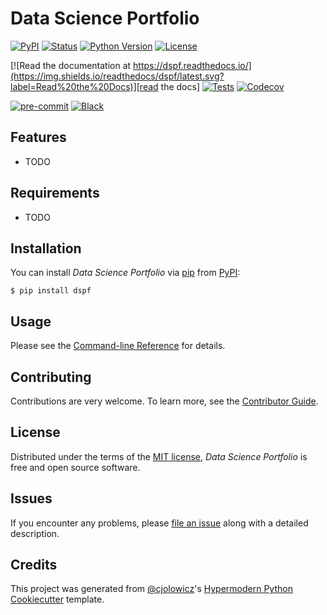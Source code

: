 # Data Science Portfolio

[![PyPI](https://img.shields.io/pypi/v/dspf.svg)][pypi_]
[![Status](https://img.shields.io/pypi/status/dspf.svg)][status]
[![Python Version](https://img.shields.io/pypi/pyversions/dspf)][python version]
[![License](https://img.shields.io/pypi/l/dspf)][license]

[![Read the documentation at https://dspf.readthedocs.io/](https://img.shields.io/readthedocs/dspf/latest.svg?label=Read%20the%20Docs)][read the docs]
[![Tests](https://github.com/MoritzM00/data-science-portfolio/workflows/Tests/badge.svg)][tests]
[![Codecov](https://codecov.io/gh/MoritzM00/data-science-portfolio/branch/main/graph/badge.svg)][codecov]

[![pre-commit](https://img.shields.io/badge/pre--commit-enabled-brightgreen?logo=pre-commit&logoColor=white)][pre-commit]
[![Black](https://img.shields.io/badge/code%20style-black-000000.svg)][black]

[pypi_]: https://pypi.org/project/dspf/
[status]: https://pypi.org/project/dspf/
[python version]: https://pypi.org/project/dspf
[read the docs]: https://dspf.readthedocs.io/
[tests]: https://github.com/MoritzM00/data-science-portfolio/actions?workflow=Tests
[codecov]: https://app.codecov.io/gh/MoritzM00/data-science-portfolio
[pre-commit]: https://github.com/pre-commit/pre-commit
[black]: https://github.com/psf/black

## Features

- TODO

## Requirements

- TODO

## Installation

You can install _Data Science Portfolio_ via [pip] from [PyPI]:

```console
$ pip install dspf
```

## Usage

Please see the [Command-line Reference] for details.

## Contributing

Contributions are very welcome.
To learn more, see the [Contributor Guide].

## License

Distributed under the terms of the [MIT license][license],
_Data Science Portfolio_ is free and open source software.

## Issues

If you encounter any problems,
please [file an issue] along with a detailed description.

## Credits

This project was generated from [@cjolowicz]'s [Hypermodern Python Cookiecutter] template.

[@cjolowicz]: https://github.com/cjolowicz
[pypi]: https://pypi.org/
[hypermodern python cookiecutter]: https://github.com/cjolowicz/cookiecutter-hypermodern-python
[file an issue]: https://github.com/MoritzM00/data-science-portfolio/issues
[pip]: https://pip.pypa.io/

<!-- github-only -->

[license]: https://github.com/MoritzM00/data-science-portfolio/blob/main/LICENSE
[contributor guide]: https://github.com/MoritzM00/data-science-portfolio/blob/main/CONTRIBUTING.md
[command-line reference]: https://dspf.readthedocs.io/en/latest/usage.html
